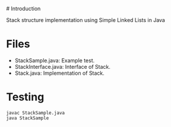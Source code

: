 # Introduction

Stack structure implementation using Simple Linked Lists in Java

# Files

- StackSample.java: Example test.
- StackInterface.java: Interface of Stack.
- Stack.java: Implementation of Stack.

# Testing

```
javac StackSample.java
java StackSample
```